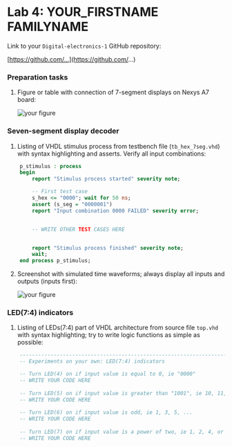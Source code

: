 # Lab 4: YOUR_FIRSTNAME FAMILYNAME

Link to your `Digital-electronics-1` GitHub repository:

   [https://github.com/...](https://github.com/...)


### Preparation tasks

1. Figure or table with connection of 7-segment displays on Nexys A7 board:

   ![your figure]()


### Seven-segment display decoder

1. Listing of VHDL stimulus process from testbench file (`tb_hex_7seg.vhd`) with syntax highlighting and asserts. Verify all input combinations:

```vhdl
    p_stimulus : process
    begin
        report "Stimulus process started" severity note;

        -- First test case
        s_hex <= "0000"; wait for 50 ns;
        assert (s_seg = "0000001")
        report "Input combination 0000 FAILED" severity error;


        -- WRITE OTHER TEST CASES HERE


        report "Stimulus process finished" severity note;
        wait;
    end process p_stimulus;
```

2. Screenshot with simulated time waveforms; always display all inputs and outputs (inputs first):

   ![your figure]()


### LED(7:4) indicators

1. Listing of LEDs(7:4) part of VHDL architecture from source file `top.vhd` with syntax highlighting; try to write logic functions as simple as possible:

```vhdl
    --------------------------------------------------------------------
    -- Experiments on your own: LED(7:4) indicators

    -- Turn LED(4) on if input value is equal to 0, ie "0000"
    -- WRITE YOUR CODE HERE
    
    -- Turn LED(5) on if input value is greater than "1001", ie 10, 11, 12, ...
    -- WRITE YOUR CODE HERE
    
    -- Turn LED(6) on if input value is odd, ie 1, 3, 5, ...
    -- WRITE YOUR CODE HERE
    
    -- Turn LED(7) on if input value is a power of two, ie 1, 2, 4, or 8
    -- WRITE YOUR CODE HERE
```

